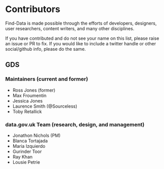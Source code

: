 # Contributors

Find-Data is made possible through the efforts of developers, designers, user researchers, content writers, and many other disciplines.

If you have contributed and do not see your name on this list, please raise an issue or PR to fix. If you would like to include a twitter handle or other social/github info, please do the same.

## GDS
### Maintainers (current and former)
* Ross Jones (former)
* Max Froumentin
* Jessica Jones
* Laurence Smith (@Sourceless)
* Toby Retallick

### data.gov.uk Team (research, design, and management)
* Jonathon Nichols (PM)
* Blanca Tortajada
* Maria Izquierdo
* Gurinder Toor
* Ray Khan
* Lousie Petrie
